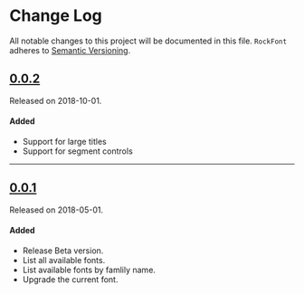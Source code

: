 # Change Log
All notable changes to this project will be documented in this file.
`RockFont` adheres to [Semantic Versioning](http://semver.org/).

## [0.0.2](https://github.com/andresilvagomez/RockFont/releases/tag/0.0.2)
Released on 2018-10-01.

#### Added

- Support for large titles
- Support for segment controls

______

## [0.0.1](https://github.com/andresilvagomez/RockFont/releases/tag/0.0.1)
Released on 2018-05-01.

#### Added

- Release Beta version.
- List all available fonts.
- List available fonts by famlily name.
- Upgrade the current font.
